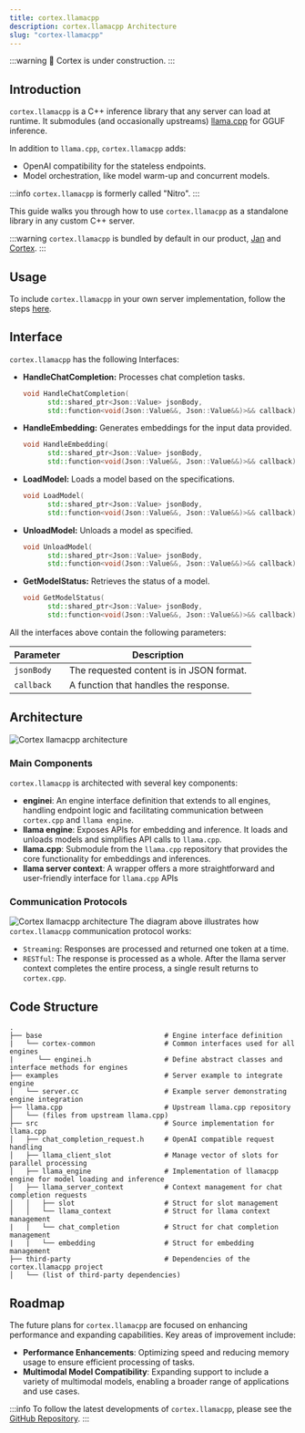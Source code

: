 ```yaml
---
title: cortex.llamacpp
description: cortex.llamacpp Architecture
slug: "cortex-llamacpp"
---
```


:::warning
🚧 Cortex is under construction.
:::

## Introduction
`cortex.llamacpp` is a C++ inference library that any server can load at runtime. It submodules (and occasionally upstreams) [llama.cpp](https://github.com/ggerganov/llama.cpp) for GGUF inference.

In addition to `llama.cpp`, `cortex.llamacpp` adds:

- OpenAI compatibility for the stateless endpoints.
- Model orchestration, like model warm-up and concurrent models.

:::info
`cortex.llamacpp` is formerly called "Nitro".
:::

This guide walks you through how to use `cortex.llamacpp` as a standalone library in any custom C++ server.

:::warning
`cortex.llamacpp` is bundled by default in our product, [Jan](https://jan.ai/docs) and [Cortex](/docs).
:::

## Usage

To include `cortex.llamacpp` in your own server implementation, follow the steps [here](https://github.com/janhq/cortex.llamacpp/tree/main/examples/server).

## Interface

`cortex.llamacpp` has the following Interfaces:

- **HandleChatCompletion:** Processes chat completion tasks.
  ```cpp
  void HandleChatCompletion(
        std::shared_ptr<Json::Value> jsonBody,
        std::function<void(Json::Value&&, Json::Value&&)>&& callback);
  ```
- **HandleEmbedding:** Generates embeddings for the input data provided.
  ```cpp
  void HandleEmbedding(
        std::shared_ptr<Json::Value> jsonBody,
        std::function<void(Json::Value&&, Json::Value&&)>&& callback);
  ```
- **LoadModel:** Loads a model based on the specifications.
  ```cpp
  void LoadModel(
        std::shared_ptr<Json::Value> jsonBody,
        std::function<void(Json::Value&&, Json::Value&&)>&& callback);
  ```
- **UnloadModel:** Unloads a model as specified.
  ```cpp
  void UnloadModel(
        std::shared_ptr<Json::Value> jsonBody,
        std::function<void(Json::Value&&, Json::Value&&)>&& callback);
  ```
- **GetModelStatus:** Retrieves the status of a model.
  ```cpp
  void GetModelStatus(
        std::shared_ptr<Json::Value> jsonBody,
        std::function<void(Json::Value&&, Json::Value&&)>&& callback);
  ```
All the interfaces above contain the following parameters:

| Parameter  | Description                                    |
|------------|------------------------------------------------|
| `jsonBody` | The requested content is in JSON format.          |
| `callback` | A function that handles the response.          |


## Architecture
![Cortex llamacpp architecture](/img/docs/llama-cpp1.png)

### Main Components
`cortex.llamacpp` is architected with several key components:

- **enginei**: An engine interface definition that extends to all engines, handling endpoint logic and facilitating communication between `cortex.cpp` and `llama engine`.
- **llama engine**: Exposes APIs for embedding and inference. It loads and unloads models and simplifies API calls to `llama.cpp`.
- **llama.cpp**: Submodule from the `llama.cpp` repository that provides the core functionality for embeddings and inferences.
- **llama server context**: A wrapper offers a more straightforward and user-friendly interface for `llama.cpp` APIs

### Communication Protocols
![Cortex llamacpp architecture](/img/docs/llama-cpp2.png)
The diagram above illustrates how `cortex.llamacpp` communication protocol works:

- `Streaming`: Responses are processed and returned one token at a time.
- `RESTful`: The response is processed as a whole. After the llama server context completes the entire process, a single result returns to `cortex.cpp`.

## Code Structure

```
.
├── base                              # Engine interface definition
|   └── cortex-common                 # Common interfaces used for all engines
|      └── enginei.h                  # Define abstract classes and interface methods for engines
├── examples                          # Server example to integrate engine
│   └── server.cc                     # Example server demonstrating engine integration
├── llama.cpp                         # Upstream llama.cpp repository
│   └── (files from upstream llama.cpp)
├── src                               # Source implementation for llama.cpp
│   ├── chat_completion_request.h     # OpenAI compatible request handling
│   ├── llama_client_slot             # Manage vector of slots for parallel processing
│   ├── llama_engine                  # Implementation of llamacpp engine for model loading and inference
│   ├── llama_server_context          # Context management for chat completion requests
│   │   ├── slot                      # Struct for slot management
│   │   └── llama_context             # Struct for llama context management
|   |   └── chat_completion           # Struct for chat completion management
|   |   └── embedding                 # Struct for embedding management
├── third-party                       # Dependencies of the cortex.llamacpp project
│   └── (list of third-party dependencies)
```

<!-- ## Runtime-->

## Roadmap

The future plans for `cortex.llamacpp` are focused on enhancing performance and expanding capabilities. Key areas of improvement include:

- **Performance Enhancements**: Optimizing speed and reducing memory usage to ensure efficient processing of tasks.
- **Multimodal Model Compatibility**: Expanding support to include a variety of multimodal models, enabling a broader range of applications and use cases.

:::info
To follow the latest developments of `cortex.llamacpp`, please see the [GitHub Repository](https://github.com/janhq/cortex.llamacpp).
:::
